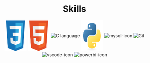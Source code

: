 <div align="center">
    <h1>Skills</h1>
    <div style="display: inline_block">
        <img align="center" height="100" width="70" alt="css-icon" src="https://raw.githubusercontent.com/devicons/devicon/master/icons/css3/css3-original.svg">
        <img align="center" height="100" width="70" alt="html-icon" src="https://raw.githubusercontent.com/devicons/devicon/master/icons/html5/html5-original.svg">
        <img align="center" height="100" width="70" alt="C language" src="https://raw.githubusercontent.com/bablubambal/All_logo_and_pictures/1ac69ce5fbc389725f16f989fa53c62d6e1b4883/programming%20languages/c.svg">
        <img align="center" height="100" width="70" alt="python-icon" src="https://raw.githubusercontent.com/devicons/devicon/master/icons/python/python-original.svg">
        <img align="center" height="100" width="70" alt="mysql-icon" src="https://raw.githubusercontent.com/dereknguyen269/dereknguyen269/master/images/mysql.svg">
        <img align="center" title="Git" alt="Git" src="https://raw.githubusercontent.com/Thomas-George-T/Thomas-George-T/master/assets/git.svg" width="100" height="100">
        <img align="center" height="100" width="70" alt="vscode-icon" src="https://raw.githubusercontent.com/bablubambal/All_logo_and_pictures/62487087dc4f4f5efee637addbc67a16dd374bf6/text%20editors/vscode.svg">
        <img align="center" height="75" width="55" alt="powerbi-icon" src="https://github.com/microsoft/PowerBI-Icons/blob/2bf1c982fb24528eee1559a96a25eb534c175cfd/PNG/Power-BI.png">
    </div>
    <div style="display: inline_block">
        <!-- Adicione outros ícones conforme necessário -->
    </div>
</div>

